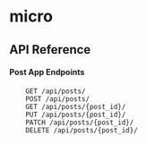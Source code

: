 # micro

## API Reference

#### Post App Endpoints
```http
    GET /api/posts/
    POST /api/posts/
    GET /api/posts/{post_id}/
    PUT /api/posts/{post_id}/
    PATCH /api/posts/{post_id}/
    DELETE /api/posts/{post_id}/
```
